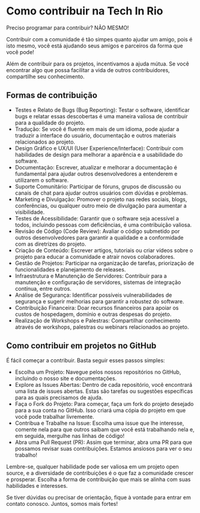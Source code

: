 # Como contribuir na Tech In Rio

Preciso programar para contribuir?
NÃO MESMO!

Contribuir com a comunidade é tão simpes quanto ajudar um amigo, pois é isto mesmo, você está ajudando seus amigos e parceiros da forma que você pode!

Além de contribuir para os projetos, incentivamos a ajuda mútua. Se você encontrar algo que possa facilitar a vida de outros contribuidores, compartilhe seu conhecimento.


## Formas de contribuição

- Testes e Relato de Bugs (Bug Reporting): Testar o software, identificar bugs e relatar essas descobertas é uma maneira valiosa de contribuir para a qualidade do projeto.
- Tradução: Se você é fluente em mais de um idioma, pode ajudar a traduzir a interface do usuário, documentação e outros materiais relacionados ao projeto.
- Design Gráfico e UX/UI (User Experience/Interface): Contribuir com habilidades de design para melhorar a aparência e a usabilidade do software.
- Documentação: Escrever, atualizar e melhorar a documentação é fundamental para ajudar outros desenvolvedores a entenderem e utilizarem o software.
- Suporte Comunitário: Participar de fóruns, grupos de discussão ou canais de chat para ajudar outros usuários com dúvidas e problemas.
- Marketing e Divulgação: Promover o projeto nas redes sociais, blogs, conferências, ou qualquer outro meio de divulgação para aumentar a visibilidade.
- Testes de Acessibilidade: Garantir que o software seja acessível a todos, incluindo pessoas com deficiências, é uma contribuição valiosa.
- Revisão de Código (Code Review): Avaliar o código submetido por outros desenvolvedores para garantir a qualidade e a conformidade com as diretrizes do projeto.
- Criação de Conteúdo: Escrever artigos, tutoriais ou criar vídeos sobre o projeto para educar a comunidade e atrair novos colaboradores.
- Gestão de Projetos: Participar na organização de tarefas, priorização de funcionalidades e planejamento de releases.
- Infraestrutura e Manutenção de Servidores: Contribuir para a manutenção e configuração de servidores, sistemas de integração contínua, entre outros.
- Análise de Segurança: Identificar possíveis vulnerabilidades de segurança e sugerir melhorias para garantir a robustez do software.
- Contribuição Financeira: Doar recursos financeiros para apoiar os custos de hospedagem, domínio e outras despesas do projeto.
- Realização de Workshops e Palestras: Compartilhar conhecimento através de workshops, palestras ou webinars relacionados ao projeto.

## Como contribuir em projetos no GitHub

É fácil começar a contribuir. Basta seguir esses passos simples:

- Escolha um Projeto: Navegue pelos nossos repositórios no GitHub, incluindo o nosso site e documentações.
- Explore as Issues Abertas: Dentro de cada repositório, você encontrará uma lista de issues abertas. Estas são tarefas ou sugestões específicas para as quais precisamos de ajuda.
- Faça o Fork do Projeto: Para começar, faça um fork do projeto desejado para a sua conta no GitHub. Isso criará uma cópia do projeto em que você pode trabalhar livremente.
- Contribua e Trabalhe na Issue: Escolha uma issue que lhe interesse, comente nela para que outros saibam que você está trabalhando nela e, em seguida, mergulhe nas linhas de código!
- Abra uma Pull Request (PR): Assim que terminar, abra uma PR para que possamos revisar suas contribuições. Estamos ansiosos para ver o seu trabalho!

Lembre-se, qualquer habilidade pode ser valiosa em um projeto open source, e a diversidade de contribuições é o que faz a comunidade crescer e prosperar. 
Escolha a forma de contribuição que mais se alinha com suas habilidades e interesses.

Se tiver dúvidas ou precisar de orientação, fique à vontade para entrar em contato conosco. Juntos, somos mais fortes!



